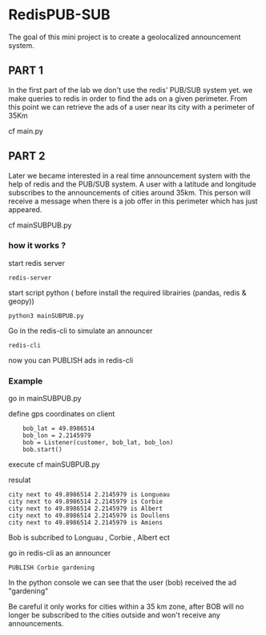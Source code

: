 # RedisPUB-SUB
The goal of this mini project is to create a geolocalized announcement system. 

## PART 1

In the first part of the lab we don't use the redis' PUB/SUB system yet.
we make queries to redis in order to find the ads on a given perimeter.
From this point we can retrieve the ads of a user near its city with a perimeter of 35Km

cf main.py

## PART 2
Later we became interested in a real time announcement system with the help of redis and the PUB/SUB system.
A user with a latitude and longitude subscribes to the announcements of cities around 35km. 
This person will receive a message when there is a job offer in this perimeter which has just appeared.

cf mainSUBPUB.py

### how it works ?

start redis server
```{bash}
redis-server
```
start script python ( before install the required librairies (pandas, redis & geopy))
```{}
python3 mainSUBPUB.py
````
Go in the redis-cli to simulate an announcer

```{bash}
redis-cli
```
now you can PUBLISH ads in redis-cli

### Example 

go in mainSUBPUB.py

define gps coordinates on client
```{python3}
    bob_lat = 49.8986514
    bob_lon = 2.2145979
    bob = Listener(customer, bob_lat, bob_lon)
    bob.start()
```
execute cf mainSUBPUB.py

resulat
```{bash}
city next to 49.8986514 2.2145979 is Longueau
city next to 49.8986514 2.2145979 is Corbie
city next to 49.8986514 2.2145979 is Albert
city next to 49.8986514 2.2145979 is Doullens
city next to 49.8986514 2.2145979 is Amiens
```
Bob is subcribed to Longuau , Corbie , Albert ect

go in redis-cli as an announcer
```{bash}
PUBLISH Corbie gardening
```
In the python console we can see that the user (bob) received the ad "gardening"

Be careful it only works for cities within a 35 km zone, after BOB will no longer be subscribed to the cities outside and won't receive any announcements.

